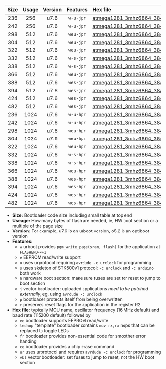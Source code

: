 |Size|Usage|Version|Features|Hex file|
|:-:|:-:|:-:|:-:|:--|
|236|256|u7.6|`w-u-jpr`|[atmega1281_3mhz6864_38400bps_ur_vbl.hex](https://raw.githubusercontent.com/stefanrueger/urboot/main/atmega1281_3mhz6864_38400bps_ur_vbl.hex)|
|242|256|u7.6|`w-u-jpr`|[atmega1281_3mhz6864_38400bps_lednop_ur_vbl.hex](https://raw.githubusercontent.com/stefanrueger/urboot/main/atmega1281_3mhz6864_38400bps_lednop_ur_vbl.hex)|
|298|512|u7.6|`weu-jpr`|[atmega1281_3mhz6864_38400bps_ee_ur_vbl.hex](https://raw.githubusercontent.com/stefanrueger/urboot/main/atmega1281_3mhz6864_38400bps_ee_ur_vbl.hex)|
|304|512|u7.6|`weu-jpr`|[atmega1281_3mhz6864_38400bps_ee_lednop_ur_vbl.hex](https://raw.githubusercontent.com/stefanrueger/urboot/main/atmega1281_3mhz6864_38400bps_ee_lednop_ur_vbl.hex)|
|322|512|u7.6|`weu-jpr`|[atmega1281_3mhz6864_38400bps_ee_lednop_fr_ur_vbl.hex](https://raw.githubusercontent.com/stefanrueger/urboot/main/atmega1281_3mhz6864_38400bps_ee_lednop_fr_ur_vbl.hex)|
|332|512|u7.6|`w-s-jpr`|[atmega1281_3mhz6864_38400bps_vbl.hex](https://raw.githubusercontent.com/stefanrueger/urboot/main/atmega1281_3mhz6864_38400bps_vbl.hex)|
|338|512|u7.6|`w-s-jpr`|[atmega1281_3mhz6864_38400bps_lednop_vbl.hex](https://raw.githubusercontent.com/stefanrueger/urboot/main/atmega1281_3mhz6864_38400bps_lednop_vbl.hex)|
|366|512|u7.6|`weu-jpr`|[atmega1281_3mhz6864_38400bps_ee_lednop_fr_ce_ur_vbl.hex](https://raw.githubusercontent.com/stefanrueger/urboot/main/atmega1281_3mhz6864_38400bps_ee_lednop_fr_ce_ur_vbl.hex)|
|388|512|u7.6|`wes-jpr`|[atmega1281_3mhz6864_38400bps_ee_vbl.hex](https://raw.githubusercontent.com/stefanrueger/urboot/main/atmega1281_3mhz6864_38400bps_ee_vbl.hex)|
|394|512|u7.6|`wes-jpr`|[atmega1281_3mhz6864_38400bps_ee_lednop_vbl.hex](https://raw.githubusercontent.com/stefanrueger/urboot/main/atmega1281_3mhz6864_38400bps_ee_lednop_vbl.hex)|
|424|512|u7.6|`wes-jpr`|[atmega1281_3mhz6864_38400bps_ee_lednop_fr_vbl.hex](https://raw.githubusercontent.com/stefanrueger/urboot/main/atmega1281_3mhz6864_38400bps_ee_lednop_fr_vbl.hex)|
|482|512|u7.6|`wes-jpr`|[atmega1281_3mhz6864_38400bps_ee_lednop_fr_ce_vbl.hex](https://raw.githubusercontent.com/stefanrueger/urboot/main/atmega1281_3mhz6864_38400bps_ee_lednop_fr_ce_vbl.hex)|
|236|1024|u7.6|`w-u-hpr`|[atmega1281_3mhz6864_38400bps_ur.hex](https://raw.githubusercontent.com/stefanrueger/urboot/main/atmega1281_3mhz6864_38400bps_ur.hex)|
|242|1024|u7.6|`w-u-hpr`|[atmega1281_3mhz6864_38400bps_lednop_ur.hex](https://raw.githubusercontent.com/stefanrueger/urboot/main/atmega1281_3mhz6864_38400bps_lednop_ur.hex)|
|298|1024|u7.6|`weu-hpr`|[atmega1281_3mhz6864_38400bps_ee_ur.hex](https://raw.githubusercontent.com/stefanrueger/urboot/main/atmega1281_3mhz6864_38400bps_ee_ur.hex)|
|304|1024|u7.6|`weu-hpr`|[atmega1281_3mhz6864_38400bps_ee_lednop_ur.hex](https://raw.githubusercontent.com/stefanrueger/urboot/main/atmega1281_3mhz6864_38400bps_ee_lednop_ur.hex)|
|322|1024|u7.6|`weu-hpr`|[atmega1281_3mhz6864_38400bps_ee_lednop_fr_ur.hex](https://raw.githubusercontent.com/stefanrueger/urboot/main/atmega1281_3mhz6864_38400bps_ee_lednop_fr_ur.hex)|
|332|1024|u7.6|`w-s-hpr`|[atmega1281_3mhz6864_38400bps.hex](https://raw.githubusercontent.com/stefanrueger/urboot/main/atmega1281_3mhz6864_38400bps.hex)|
|338|1024|u7.6|`w-s-hpr`|[atmega1281_3mhz6864_38400bps_lednop.hex](https://raw.githubusercontent.com/stefanrueger/urboot/main/atmega1281_3mhz6864_38400bps_lednop.hex)|
|366|1024|u7.6|`weu-hpr`|[atmega1281_3mhz6864_38400bps_ee_lednop_fr_ce_ur.hex](https://raw.githubusercontent.com/stefanrueger/urboot/main/atmega1281_3mhz6864_38400bps_ee_lednop_fr_ce_ur.hex)|
|388|1024|u7.6|`wes-hpr`|[atmega1281_3mhz6864_38400bps_ee.hex](https://raw.githubusercontent.com/stefanrueger/urboot/main/atmega1281_3mhz6864_38400bps_ee.hex)|
|394|1024|u7.6|`wes-hpr`|[atmega1281_3mhz6864_38400bps_ee_lednop.hex](https://raw.githubusercontent.com/stefanrueger/urboot/main/atmega1281_3mhz6864_38400bps_ee_lednop.hex)|
|424|1024|u7.6|`wes-hpr`|[atmega1281_3mhz6864_38400bps_ee_lednop_fr.hex](https://raw.githubusercontent.com/stefanrueger/urboot/main/atmega1281_3mhz6864_38400bps_ee_lednop_fr.hex)|
|482|1024|u7.6|`wes-hpr`|[atmega1281_3mhz6864_38400bps_ee_lednop_fr_ce.hex](https://raw.githubusercontent.com/stefanrueger/urboot/main/atmega1281_3mhz6864_38400bps_ee_lednop_fr_ce.hex)|

- **Size:** Bootloader code size including small table at top end
- **Useage:** How many bytes of flash are needed, ie, HW boot section or a multiple of the page size
- **Version:** For example, u7.6 is an urboot version, o5.2 is an optiboot version
- **Features:**
  + `w` urboot provides `pgm_write_page(sram, flash)` for the application at `FLASHEND-4+1`
  + `e` EEPROM read/write support
  + `u` uses urprotocol requiring `avrdude -c urclock` for programming
  + `s` uses skeleton of STK500v1 protocol; `-c urclock` and `-c arduino` both work
  + `h` hardware boot section: make sure fuses are set for reset to jump to boot section
  + `j` vector bootloader: uploaded applications *need to be patched externally*, eg, using `avrdude -c urclock`
  + `p` bootloader protects itself from being overwritten
  + `r` preserves reset flags for the application in the register R2
- **Hex file:** typically MCU name, oscillator frequency (16 MHz default) and baud rate (115200 default) followed by
  + `ee` bootloader supports EEPROM read/write
  + `lednop` "template" bootloader contains `mov rx,rx` nops that can be replaced to toggle LEDs
  + `fr` bootloader provides non-essential code for smoother error handing
  + `ce` bootloader provides a chip erase command
  + `ur` uses urprotocol and requires `avrdude -c urclock` for programming
  + `vbl` vector bootloader: set fuses to jump to reset, not the HW boot section
